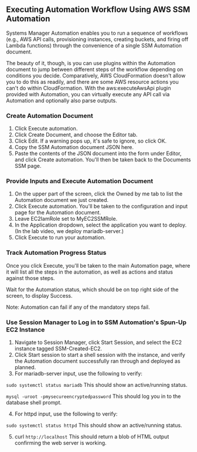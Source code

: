 ## Executing Automation Workflow Using AWS SSM Automation

Systems Manager Automation enables you to run a sequence of workflows (e.g., AWS API calls, provisioning instances, creating buckets, and firing off Lambda functions) through the convenience of a single SSM Automation document.

The beauty of it, though, is you can use plugins within the Automation document to jump between different steps of the workflow depending on conditions you decide. Comparatively, AWS CloudFormation doesn't allow you to do this as readily, and there are some AWS resource actions you can't do within CloudFormation. With the aws:executeAwsApi plugin provided with Automation, you can virtually execute any API call via Automation and optionally also parse outputs.

### Create Automation Document

1. Click Execute automation.
2. Click Create Document, and choose the Editor tab.
3. Click Edit. If a warning pops up, it's safe to ignore, so click OK.
4. Copy the SSM Automation document JSON here.
5. Paste the contents of the JSON document into the form under Editor, and click Create automation. You'll then be taken back to the Documents SSM page.

### Provide Inputs and Execute Automation Document

1. On the upper part of the screen, click the Owned by me tab to list the Automation document we just created.
2. Click Execute automation. You'll be taken to the configuration and input page for the Automation document.
3. Leave EC2IamRole set to MyEC2SSMRole.
4. In the Application dropdown, select the application you want to deploy. (In the lab video, we deploy mariadb-server.)
5. Click Execute to run your automation.

### Track Automation Progress Status

Once you click Execute, you'll be taken to the main Automation page, where it will list all the steps in the automation, as well as actions and status against those steps.

Wait for the Automation status, which should be on top right side of the screen, to display Success.

Note: Automation can fail if any of the mandatory steps fail.

### Use Session Manager to Log in to SSM Automation's Spun-Up EC2 Instance

1. Navigate to Session Manager, click Start Session, and select the EC2 instance tagged SSM-Created-EC2.
2. Click Start session to start a shell session with the instance, and verify the Automation document successfully ran through and deployed as planned.
3. For mariadb-server input, use the following to verify:

`sudo systemctl status mariadb`
This should show an active/running status.

`mysql -uroot -pmysecureencryptedpassword`
This should log you in to the database shell prompt.

4. For httpd input, use the following to verify:

`sudo systemctl status httpd`
This should show an active/running status.

5. curl   `http://localhost`
This should return a blob of HTML output confirming the web server is working.